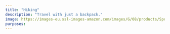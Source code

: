 ```yaml
---
title: "Hiking"
description: "Travel with just a backpack."
image: https://images-eu.ssl-images-amazon.com/images/G/08/products/Sports/2.Test_HP/lifestyle/Camping
purposes:
---
```

